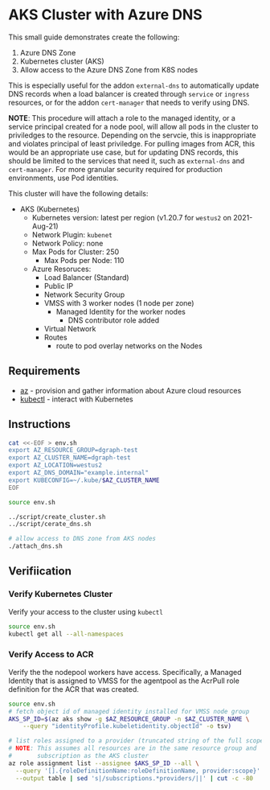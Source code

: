 # AKS Cluster with Azure DNS

This small guide demonstrates create the following:

1. Azure DNS Zone
2. Kubernetes cluster (AKS)
3. Allow access to the Azure DNS Zone from K8S nodes

This is especially useful for the addon `external-dns` to automatically update DNS records when a load balancer is created through `service` or `ingress` resources, or for the addon `cert-manager` that needs to verify using DNS.

**NOTE**: This procedure will attach a role to the managed identity, or a service principal created for a node pool, will allow all pods in the cluster to priviledges to the resource.  Depending on the servcie, this is inappropriate and violates principal of least priviledge. For pulling images from ACR, this would be an appropriate use case, but for updating DNS records, this should be limited to the services that need it, such as `external-dns` and `cert-manager`.  For more granular security required for production environments, use Pod identities.

This cluster will have the following details:

* AKS (Kubernetes)
  * Kubernetes version: latest per region (v1.20.7 for `westus2` on 2021-Aug-21)
  * Network Plugin: `kubenet`
  * Network Policy: none
  * Max Pods for Cluster: 250
    * Max Pods per Node: 110
  * Azure Resoruces:
    * Load Balancer (Standard)
    * Public IP
    * Network Security Group
    * VMSS with 3 worker nodes (1 node per zone)
      * Managed Identity for the worker nodes
        * DNS contributor role added
    * Virtual Network
    * Routes
      * route to pod overlay networks on the Nodes

## Requirements

  * [az](https://docs.microsoft.com/cli/azure/install-azure-cli) - provision and gather information about Azure cloud resources
  * [kubectl](https://kubernetes.io/docs/tasks/tools/) - interact with Kubernetes

## Instructions

```bash
cat <<-EOF > env.sh
export AZ_RESOURCE_GROUP=dgraph-test
export AZ_CLUSTER_NAME=dgraph-test
export AZ_LOCATION=westus2
export AZ_DNS_DOMAIN="example.internal"
export KUBECONFIG=~/.kube/$AZ_CLUSTER_NAME
EOF

source env.sh

../script/create_cluster.sh
../script/cerate_dns.sh

# allow access to DNS zone from AKS nodes
./attach_dns.sh
```

## Verifiication

### Verify Kubernetes Cluster

Verify your access to the cluster using `kubectl`

```bash
source env.sh
kubectl get all --all-namespaces
```

### Verify Access to ACR

Verify the the nodepool workers have access.  Specifically, a Managed Identity that is assigned to VMSS for the agentpool as the AcrPull role definition for the ACR that was created.

```bash
source env.sh
# fetch object id of managed identity installed for VMSS node group
AKS_SP_ID=$(az aks show -g $AZ_RESOURCE_GROUP -n $AZ_CLUSTER_NAME \
    --query "identityProfile.kubeletidentity.objectId" -o tsv)

# list roles assigned to a provider (truncated string of the full scope)
# NOTE: This assumes all resources are in the same resource group and
#       subscription as the AKS cluster
az role assignment list --assignee $AKS_SP_ID --all \
  --query '[].{roleDefinitionName:roleDefinitionName, provider:scope}' \
  --output table | sed 's|/subscriptions.*providers/||' | cut -c -80
```
